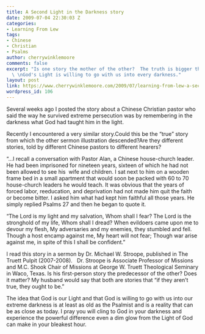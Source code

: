 ```yaml
---
title: A Second Light in the Darkness story
date: 2009-07-04 22:30:03 Z
categories:
- Learning From Lew
tags:
- Chinese
- Christian
- Psalms
author: cherrywinklemoore
comments: false
excerpt: "Is one story the mother of the other?  The truth is bigger than the question.
  \ \nGod's Light is willing to go with us into every darkness."
layout: post
link: https://www.cherrywinklemoore.com/2009/07/learning-from-lew-a-second-light-in-the-darkness-story/
wordpress_id: 106
---
```


Several weeks ago I posted the story about a Chinese Christian pastor who said the way he survived extreme persecution was by remembering in the darkness what God had taught him in the light.

Recently I encountered a very similar story.Could this be the “true” story from which the other sermon illustration descended?Are they different stories, told by different Chinese pastors to different hearers?

“…I recall a conversation with Pastor Alan, a Chinese house-church leader. He had been imprisoned for nineteen years, sixteen of which he had not been allowed to see his  wife and children. I sat next to him on a wooden frame bed in a small apartment that would soon be packed with 60 to 70 house-church leaders he would teach. It was obvious that the years of  forced labor, reeducation, and deprivation had not made him quit the faith or become bitter. I asked him what had kept him faithful all those years. He simply replied Psalms 27 and then he began to quote it.

“The Lord is my light and my salvation, Whom shall I fear? The Lord is the stronghold of my life, Whom shall I dread? When evildoers came upon me to devour my flesh, My adversaries and my enemies, they stumbled and fell. Though a host encamp against me, My heart will not fear; Though war arise against me, in spite of this I shall be confident.”

I read this story in a sermon by Dr. Michael W. Stroope, published in The Truett Pulpit (2007-2008).   Dr. Stroope is Associate Professor of Missions and M.C. Shook Chair of Missions at George W. Truett Theological Seminary in Waco, Texas. Is his first-person story the predecessor of the other? Does it matter? My husband would say that both are stories that “if they aren’t true, they ought to be.”

The idea that God is our Light and that God is willing to go with us into our extreme darkness is at least as old as the Psalmist and is a reality that can be as close as today. I pray you will cling to God in your darkness and experience the powerful difference even a dim glow from the Light of God can make in your bleakest hour.
